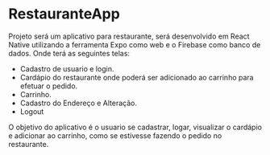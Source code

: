 # RestauranteApp


Projeto será um aplicativo para restaurante, será desenvolvido em React Native utilizando a ferramenta Expo como web e o Firebase como banco de dados.
Onde terá as seguintes telas:

- Cadastro de usuario e login.
- Cardápio do restaurante onde poderá ser adicionado ao carrinho para efetuar o pedido.
- Carrinho.
- Cadastro do Endereço e Alteração.
- Logout

O objetivo do aplicativo é o usuario se cadastrar, logar, visualizar o cardápio e adicionar ao carrinho, como se estivesse fazendo o pedido no restaurante.

